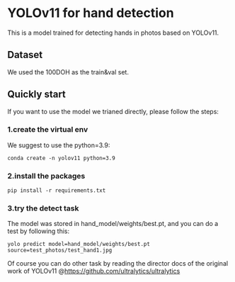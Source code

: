 # YOLOv11 for hand detection
This is a model trained for detecting hands in photos based on YOLOv11.

## Dataset
We used the 100DOH as the train&val set.

## Quickly start
If you want to use the model we trianed directly, please follow the steps:

### 1.create the virtual env
We suggest to use the python=3.9:

`conda create -n yolov11 python=3.9`

### 2.install the packages
`pip install -r requirements.txt`

### 3.try the detect task
The model was stored in hand_model/weights/best.pt, and you can do a test by following this:

`yolo predict model=hand_model/weights/best.pt source=test_photos/test_hand1.jpg`

Of course you can do other task by reading the director docs of the original work of YOLOv11
@https://github.com/ultralytics/ultralytics
